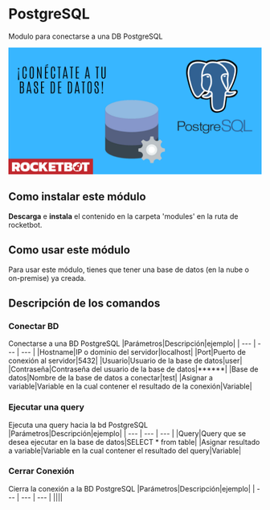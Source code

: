 



# PostgreSQL
  
Modulo para conectarse a una DB PostgreSQL  
  
![banner](imgs/Banner_PostgreSQL.png)
## Como instalar este módulo
  
__Descarga__ e __instala__ el contenido en la carpeta 'modules' en la ruta de rocketbot.  




## Como usar este módulo
Para usar este módulo, tienes que tener una base de datos (en la nube o on-premise) ya 
creada.



## Descripción de los comandos

### Conectar BD
  
Conectarse a una BD PostgreSQL
|Parámetros|Descripción|ejemplo|
| --- | --- | --- |
|Hostname|IP o dominio del servidor|localhost|
|Port|Puerto de conexión al servidor|5432|
|Usuario|Usuario de la base de datos|user|
|Contraseña|Contraseña del usuario de la base de datos|******|
|Base de datos|Nombre de la base de datos a conectar|test|
|Asignar a variable|Variable en la cual contener el resultado de la conexión|Variable|

### Ejecutar una query
  
Ejecuta una query hacia la bd PostgreSQL
|Parámetros|Descripción|ejemplo|
| --- | --- | --- |
|Query|Query que se desea ejecutar en la base de datos|SELECT * from table|
|Asignar resultado a variable|Variable en la cual contener el resultado del query|Variable|

### Cerrar Conexión
  
Cierra la conexión a la BD PostgreSQL
|Parámetros|Descripción|ejemplo|
| --- | --- | --- |
||||

